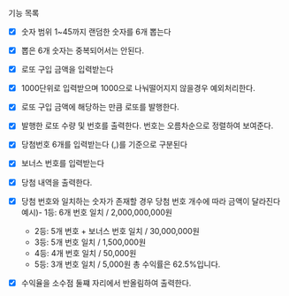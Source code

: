 기능 목록

- [x] 숫자 범위 1~45까지 랜덤한 숫자를 6개 뽑는다
- [x] 뽑은 6개 숫자는 중복되어서는 안된다.

- [x] 로또 구입 금액을 입력받는다
- [x] 1000단위로 입력받으며 1000으로 나눠떨어지지 않을경우 예외처리한다.

- [x] 로또 구입 금액에 해당하는 만큼 로또를 발행한다.
- [x] 발행한 로또 수량 및 번호를 출력한다. 번호는 오름차순으로 정렬하여 보여준다.

- [x] 당첨번호 6개를 입력받는다 (,)를 기준으로 구분된다

- [x] 보너스 번호를 입력받는다 


- [x] 당첨 내역을 출력한다.

- [x] 당첨 번호와 일치하는 숫자가 존재할 경우 당첨 번호 개수에 따라 금액이 달라진다
예시)- 1등: 6개 번호 일치 / 2,000,000,000원
    - 2등: 5개 번호 + 보너스 번호 일치 / 30,000,000원
    - 3등: 5개 번호 일치 / 1,500,000원
    - 4등: 4개 번호 일치 / 50,000원
    - 5등: 3개 번호 일치 / 5,000원
    총 수익률은 62.5%입니다.

- [x] 수익율을 소수점 둘쨰 자리에서 반올림하여 출력한다.